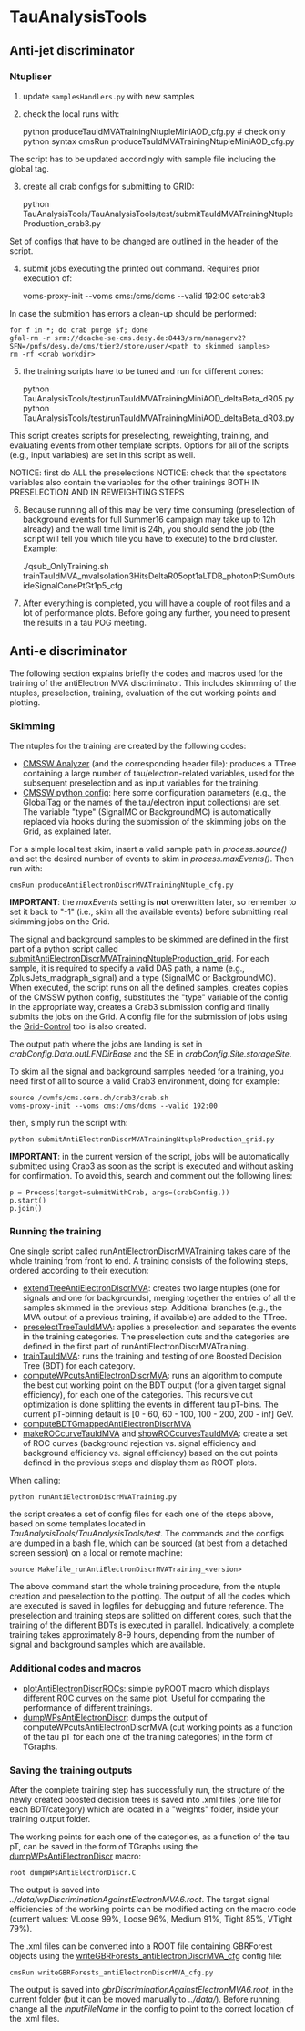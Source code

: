 # TauAnalysisTools

## Anti-jet discriminator

### Ntupliser

1) update `samplesHandlers.py` with new samples
2) check the local runs with:

	python produceTauIdMVATrainingNtupleMiniAOD_cfg.py  # check only python syntax
	cmsRun produceTauIdMVATrainingNtupleMiniAOD_cfg.py

The script has to be updated accordingly with sample file including the global tag.

3) create all crab configs for submitting to GRID:

	python TauAnalysisTools/TauAnalysisTools/test/submitTauIdMVATrainingNtupleProduction_crab3.py

Set of configs that have to be changed are outlined in the header of the script.

4) submit jobs executing the printed out command. Requires prior execution of:

	voms-proxy-init --voms cms:/cms/dcms --valid 192:00
	setcrab3

In case the submition has errors a clean-up should be performed:

	for f in *; do crab purge $f; done
	gfal-rm -r srm://dcache-se-cms.desy.de:8443/srm/managerv2?SFN=/pnfs/desy.de/cms/tier2/store/user/<path to skimmed samples>
	rm -rf <crab workdir>

5) the training scripts have to be tuned and run for different cones:

	python TauAnalysisTools/test/runTauIdMVATrainingMiniAOD_deltaBeta_dR05.py
	python TauAnalysisTools/test/runTauIdMVATrainingMiniAOD_deltaBeta_dR03.py

This script creates scripts for preselecting, reweighting, training, and evaluating events from other template scripts. Options for all of the scripts (e.g., input variables) are set in this script as well.

NOTICE: first do ALL the preselections
NOTICE: check that the spectators variables also contain the variables for the other trainings BOTH IN PRESELECTION AND IN REWEIGHTING STEPS

6) Because running all of this may be very time consuming (preselection of background events for full Summer16 campaign may take up to 12h already) and the wall time limit is 24h, you should send the job (the script will tell you which file you have to execute) to the bird cluster.
Example:

	./qsub_OnlyTraining.sh trainTauIdMVA_mvaIsolation3HitsDeltaR05opt1aLTDB_photonPtSumOutsideSignalConePtGt1p5_cfg


7) After everything is completed, you will have a couple of root files and a lot of performance plots. Before going any further, you need to present the results in a tau POG meeting.

## Anti-e discriminator
The following section explains briefly the codes and macros used for the training of the antiElectron MVA discriminator. This includes skimming of the ntuples, preselection, training, evaluation of the cut working points and plotting.

### Skimming
The ntuples for the training are created by the following codes:
- [CMSSW Analyzer](https://github.com/cms-tau-pog/TauAnalysisTools/blob/master/TauAnalysisTools/plugins/AntiElectronDiscrMVATrainingNtupleProducer.cc) (and the corresponding header file): produces a TTree containing a large number of tau/electron-related variables, used for the subsequent preselection and as input variables for the training.
- [CMSSW python config](https://github.com/cms-tau-pog/TauAnalysisTools/blob/master/TauAnalysisTools/test/produceAntiElectronDiscrMVATrainingNtuple_cfg.py): here some configuration parameters (e.g., the GlobalTag or the names of the tau/electron input collections) are set. The variable "type" (SignalMC or BackgroundMC) is automatically replaced via hooks during the submission of the skimming jobs on the Grid, as explained later.

For a simple local test skim, insert a valid sample path in *process.source()* and set the desired number of events to skim in *process.maxEvents()*. Then run with:

	cmsRun produceAntiElectronDiscrMVATrainingNtuple_cfg.py

**IMPORTANT**: the *maxEvents* setting is **not** overwritten later, so remember to set it back to "-1" (i.e., skim all the available events) before submitting real skimming jobs on the Grid.

The signal and background samples to be skimmed are defined in the first part of a python script called [submitAntiElectronDiscrMVATrainingNtupleProduction_grid](https://github.com/cms-tau-pog/TauAnalysisTools/blob/master/TauAnalysisTools/test/submitAntiElectronDiscrMVATrainingNtupleProduction_grid.py). For each sample, it is required to specify a valid DAS path, a name (e.g., ZplusJets_madgraph_signal) and a type (SignalMC or BackgroundMC).
When executed, the script runs on all the defined samples, creates copies of the CMSSW python config, substitutes the "type" variable of the config in the appropriate way, creates a Crab3 submission config and finally submits the jobs on the Grid.
A config file for the submission of jobs using the [Grid-Control](https://ekptrac.physik.uni-karlsruhe.de/trac/grid-control/) tool is also created.

The output path where the jobs are landing is set in *crabConfig.Data.outLFNDirBase* and the SE in *crabConfig.Site.storageSite*.

To skim all the signal and background samples needed for a training, you need first of all to source a valid Crab3 environment, doing for example:

	source /cvmfs/cms.cern.ch/crab3/crab.sh
	voms-proxy-init --voms cms:/cms/dcms --valid 192:00

then, simply run the script with:

	python submitAntiElectronDiscrMVATrainingNtupleProduction_grid.py

**IMPORTANT**: in the current version of the script, jobs will be automatically submitted using Crab3 as soon as the script is executed and without asking for confirmation. To avoid this, search and comment out the following lines:

	p = Process(target=submitWithCrab, args=(crabConfig,))
	p.start()
	p.join()

### Running the training
One single script called [runAntiElectronDiscrMVATraining](https://github.com/cms-tau-pog/TauAnalysisTools/blob/master/TauAnalysisTools/test/runAntiElectronDiscrMVATraining.py) takes care of the whole training from front to end. A training consists of the following steps, ordered according to their execution:
- [extendTreeAntiElectronDiscrMVA](https://github.com/cms-tau-pog/TauAnalysisTools/blob/master/TauAnalysisTools/bin/extendTreeAntiElectronDiscrMVA.cc): creates two large ntuples (one for signals and one for backgrounds), merging together the entries of all the samples skimmed in the previous step. Additional branches (e.g., the MVA output of a previous training, if available) are added to the TTree.
- [preselectTreeTauIdMVA](https://github.com/cms-tau-pog/TauAnalysisTools/blob/master/TauAnalysisTools/bin/preselectTreeTauIdMVA.cc): applies a preselection and separates the events in the training categories. The preselection cuts and the categories are defined in the first part of runAntiElectronDiscrMVATraining.
- [trainTauIdMVA](https://github.com/cms-tau-pog/TauAnalysisTools/blob/master/TauAnalysisTools/bin/trainTauIdMVA.cc): runs the training and testing of one Boosted Decision Tree (BDT) for each category.
- [computeWPcutsAntiElectronDiscrMVA](https://github.com/cms-tau-pog/TauAnalysisTools/blob/master/TauAnalysisTools/bin/computeWPcutsAntiElectronDiscrMVA.cc): runs an algorithm to compute the best cut working point on the BDT output (for a given target signal efficiency), for each one of the categories. This recursive cut optimization is done splitting the events in different tau pT-bins. The current pT-binning default is [0 - 60, 60 - 100, 100 - 200, 200 - inf] GeV.
- [computeBDTGmappedAntiElectronDiscrMVA](https://github.com/cms-tau-pog/TauAnalysisTools/blob/master/TauAnalysisTools/bin/computeBDTGmappedAntiElectronDiscrMVA.cc)
- [makeROCcurveTauIdMVA](https://github.com/cms-tau-pog/TauAnalysisTools/blob/master/TauAnalysisTools/bin/makeROCcurveTauIdMVA.cc) and [showROCcurvesTauIdMVA](https://github.com/cms-tau-pog/TauAnalysisTools/blob/master/TauAnalysisTools/bin/showROCcurvesTauIdMVA.cc): create a set of ROC curves (background rejection vs. signal efficiency and background efficiency vs. signal efficiency) based on the cut points defined in the previous steps and display them as ROOT plots.

When calling:

	python runAntiElectronDiscrMVATraining.py

the script creates a set of config files for each one of the steps above, based on some templates located in *TauAnalysisTools/TauAnalysisTools/test*. The commands and the configs are dumped in a bash file, which can be sourced (at best from a detached screen session) on a local or remote machine:

	source Makefile_runAntiElectronDiscrMVATraining_<version>

The above command start the whole training procedure, from the ntuple creation and preselection to the plotting.
The output of all the codes which are executed is saved in logfiles for debugging and future reference. The preselection and training steps are splitted on different cores, such that the training of the different BDTs is executed in parallel.
Indicatively, a complete training takes approximately 8-9 hours, depending from the number of signal and background samples which are available.

### Additional codes and macros
- [plotAntiElectronDiscrROCs](https://github.com/cms-tau-pog/TauAnalysisTools/blob/master/TauAnalysisTools/macros/plotAntiElectronDiscrROCs.py): simple pyROOT macro which displays different ROC curves on the same plot. Useful for comparing the performance of different trainings.
- [dumpWPsAntiElectronDiscr](https://github.com/cms-tau-pog/TauAnalysisTools/blob/master/TauAnalysisTools/macros/dumpWPsAntiElectronDiscr.C): dumps the output of computeWPcutsAntiElectronDiscrMVA (cut working points as a function of the tau pT for each one of the training categories) in the form of TGraphs.

### Saving the training outputs
After the complete training step has successfully run, the structure of the newly created boosted decision trees is saved into .xml files (one file for each BDT/category) which are located in a "weights" folder, inside your training output folder.

The working points for each one of the categories, as a function of the tau pT, can be saved in the form of TGraphs using the [dumpWPsAntiElectronDiscr](https://github.com/cms-tau-pog/TauAnalysisTools/blob/master/TauAnalysisTools/macros/dumpWPsAntiElectronDiscr.C) macro:

	root dumpWPsAntiElectronDiscr.C

The output is saved into *../data/wpDiscriminationAgainstElectronMVA6.root*. The target signal efficiencies of the working points can be modified acting on the macro code (current values: VLoose 99%, Loose 96%, Medium 91%, Tight 85%, VTight 79%).

The .xml files can be converted into a ROOT file containing GBRForest objects using the [writeGBRForests_antiElectronDiscrMVA_cfg](https://github.com/cms-tau-pog/TauAnalysisTools/blob/master/TauAnalysisTools/test/writeGBRForests_antiElectronDiscrMVA_cfg.py) config file:

	cmsRun writeGBRForests_antiElectronDiscrMVA_cfg.py

The output is saved into *gbrDiscriminationAgainstElectronMVA6.root*, in the current folder (but it can be moved manually to *../data/*). Before running, change all the *inputFileName* in the config to point to the correct location of the .xml files.
